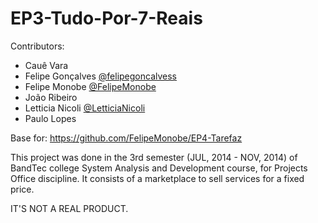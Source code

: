 # EP3-Tudo-Por-7-Reais

Contributors:
- Cauê Vara
- Felipe Gonçalves [@felipegoncalvess](https://github.com/felipegoncalvess)
- Felipe Monobe [@FelipeMonobe](https://github.com/FelipeMonobe/)
- João Ribeiro
- Letticia Nicoli [@LetticiaNicoli](https://github.com/LetticiaNicoli/)
- Paulo Lopes

Base for: https://github.com/FelipeMonobe/EP4-Tarefaz

This project was done in the 3rd semester (JUL, 2014 - NOV, 2014) of BandTec college System Analysis and Development course, for Projects Office discipline.
It consists of a marketplace to sell services for a fixed price.

IT'S NOT A REAL PRODUCT.
